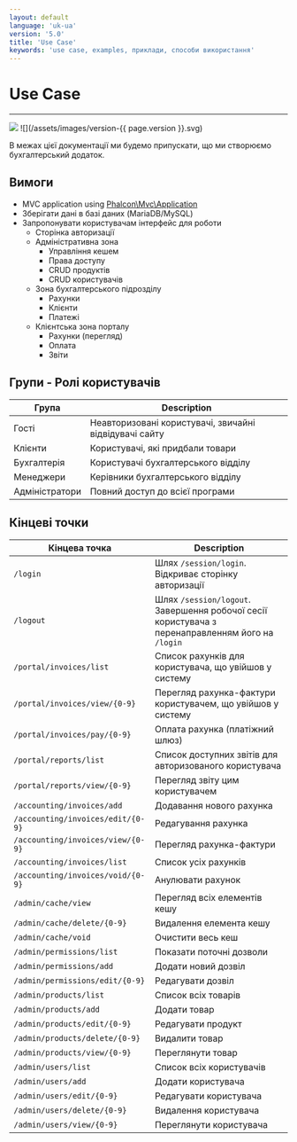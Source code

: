 ```yaml
---
layout: default
language: 'uk-ua'
version: '5.0'
title: 'Use Case'
keywords: 'use case, examples, приклади, способи використання'
---
```


# Use Case
- - -
![](/assets/images/document-status-stable-success.svg) ![](/assets/images/version-{{ page.version }}.svg)

В межах цієї документації ми будемо припускати, що ми створюємо бухгалтерський додаток.

## Вимоги
- MVC application using [Phalcon\Mvc\Application][application]
- Зберігати дані в базі даних (MariaDB/MySQL)
- Запропонувати користувачам інтерфейс для роботи
    - Сторінка авторизації
    - Адміністративна зона
        - Управління кешем
        - Права доступу
        - CRUD продуктів
        - CRUD користувачів
    - Зона бухгалтерського підрозділу
        - Рахунки
        - Клієнти
        - Платежі
    - Клієнтська зона порталу
        - Рахунки (перегляд)
        - Оплата
        - Звіти

## Групи - Ролі користувачів

| Група          | Description                                            |
| -------------- | ------------------------------------------------------ |
| Гості          | Неавторизовані користувачі, звичайні відвідувачі сайту |
| Клієнти        | Користувачі, які придбали товари                       |
| Бухгалтерія    | Користувачі бухгалтерського відділу                    |
| Менеджери      | Керівники бухгалтерського відділу                      |
| Адміністратори | Повний доступ до всієї програми                        |

## Кінцеві точки

| Кінцева точка                     | Description                                                                                      |
| --------------------------------- | ------------------------------------------------------------------------------------------------ |
| `/login`                          | Шлях `/session/login`. Відкриває сторінку авторизації                                            |
| `/logout`                         | Шлях `/session/logout`. Завершення робочої сесії користувача з перенаправленням його на `/login` |
| `/portal/invoices/list`           | Список рахунків для користувача, що увійшов у систему                                            |
| `/portal/invoices/view/{0-9}`     | Перегляд рахунка-фактури користувачем, що увійшов у систему                                      |
| `/portal/invoices/pay/{0-9}`      | Оплата рахунка (платіжний шлюз)                                                                  |
| `/portal/reports/list`            | Список доступних звітів для авторизованого користувача                                           |
| `/portal/reports/view/{0-9}`      | Перегляд звіту цим користувачем                                                                  |
| `/accounting/invoices/add`        | Додавання нового рахунка                                                                         |
| `/accounting/invoices/edit/{0-9}` | Редагування рахунка                                                                              |
| `/accounting/invoices/view/{0-9}` | Перегляд рахунка-фактури                                                                         |
| `/accounting/invoices/list`       | Список усіх рахунків                                                                             |
| `/accounting/invoices/void/{0-9}` | Анулювати рахунок                                                                                |
| `/admin/cache/view`               | Перегляд всіх елементів кешу                                                                     |
| `/admin/cache/delete/{0-9}`       | Видалення елемента кешу                                                                          |
| `/admin/cache/void`               | Очистити весь кеш                                                                                |
| `/admin/permissions/list`         | Показати поточні дозволи                                                                         |
| `/admin/permissions/add`          | Додати новий дозвіл                                                                              |
| `/admin/permissions/edit/{0-9}`   | Редагувати дозвіл                                                                                |
| `/admin/products/list`            | Список всіх товарів                                                                              |
| `/admin/products/add`             | Додати товар                                                                                     |
| `/admin/products/edit/{0-9}`      | Редагувати продукт                                                                               |
| `/admin/products/delete/{0-9}`    | Видалити товар                                                                                   |
| `/admin/products/view/{0-9}`      | Переглянути товар                                                                                |
| `/admin/users/list`               | Список всіх користувачів                                                                         |
| `/admin/users/add`                | Додати користувача                                                                               |
| `/admin/users/edit/{0-9}`         | Редагувати користувача                                                                           |
| `/admin/users/delete/{0-9}`       | Видалення користувача                                                                            |
| `/admin/users/view/{0-9}`         | Переглянути користувача                                                                          |

[application]: application